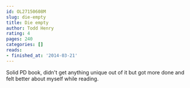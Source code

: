 ```yaml
---
id: OL27150608M
slug: die-empty
title: Die empty
author: Todd Henry
rating: 4
pages: 240
categories: []
reads:
- finished_at: '2014-03-21'
---
```

Solid PD book, didn't get anything unique out of it but got more done and felt better about myself while reading.
